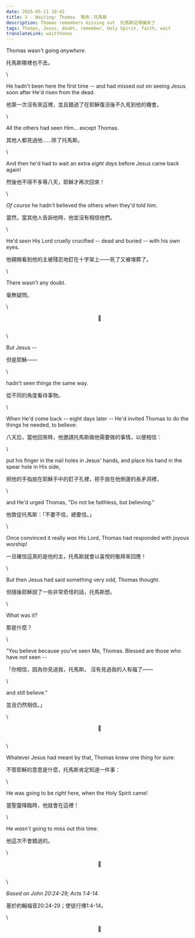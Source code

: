 ```yaml
---
date: 2025-05-11 10:42
title: 3 - Waiting: Thomas  等待：托馬斯
description: Thomas remembers missing out  托馬斯記得痛失了
tags: Thomas, Jesus, doubt, remember, Holy Spirit, faith, wait
translateLink: waitthomas
---
```


Thomas wasn't going *anywhere.*

托馬斯哪裡也不去。

\

He hadn't been here the first time -- and had missed out on seeing Jesus soon after He'd risen from the dead.

他第一次沒有來這裡，並且錯過了在耶穌復活後不久見到他的機會。

\

All the others had seen Him... except Thomas.

其他人都見過他......除了托馬斯。

\

And then he'd had to wait an extra *eight days* before Jesus came back again!

然後他不得不多等八天，耶穌才再次回來！

\

*Of course* he hadn't believed the others when they'd told him.

當然，當其他人告訴他時，他並沒有相信他們。

\

He'd *seen* His Lord cruelly crucified -- dead and buried -- with his own eyes.

他親眼看到他的主被殘忍地釘在十字架上——死了又被埋葬了。

\

There wasn't any doubt.

毫無疑問。

\

<center>💠</center>

\
\

But Jesus --

但是耶穌——

\

hadn't seen things the same way.

從不同的角度看待事物。

\

When He'd come back -- eight days later -- He'd invited Thomas to do the things he needed, to believe:

八天后，當他回來時，他邀請托馬斯做他需要做的事情，以便相信：

\

put his finger in the nail holes in Jesus' hands, and place his hand in the spear hole in His side,

把他的手指放在耶穌手中的釘子孔裡，把手放在他側邊的長矛洞裡，

\

and He'd urged Thomas, "Do not be faithless, but believing."

他敦促托馬斯：「不要不信，總要信。」

\

Once convinced it really *was* His Lord, Thomas had responded with joyous worship!

一旦確信這真的是他的主，托馬斯就會以喜悅的敬拜來回應！

\

But then Jesus had said something very odd, Thomas thought. 

但隨後耶穌說了一些非常奇怪的話，托馬斯想。

\

What was it?

那是什麼？

\

"You believe because you've seen Me, Thomas. Blessed are those who have *not* seen --

「你相信，因為你見過我，托馬斯。 沒有見過我的人有福了——

\

and *still* believe."

並且仍然相信。」

\

<center>💠</center>

\
\

Whatever Jesus had meant by that, Thomas knew one thing for sure:

不管耶穌的意思是什麼，托馬斯肯定知道一件事：

\

He was going to be *right* here, when the Holy Spirit came!

當聖靈降臨時，他就會在這裡！

\

He *wasn't* going to miss out *this* time. 

他這次不會錯過的。

\

<center>💠</center>

\
\

*Based on John 20:24-29; Acts 1:4-14.* 

基於約翰福音20:24-29；使徒行傳1:4-14。

\

<center>💠</center>
